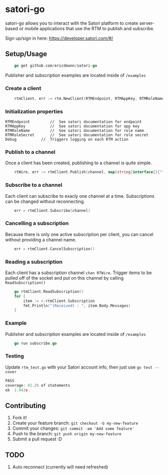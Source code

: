 # satori-go

satori-go allows you to interact with the Satori platform to create server-based or mobile applications that use the RTM to publish and subscribe.

Sign up/sign in here: https://developer.satori.com/#/

## Setup/Usage

```go
	go get github.com/ericdmann/satori-go
```
Publisher and subscription examples are located inside of `/examples`

### Create a client

```go
	rtmClient, err := rtm.NewClient(RTMEndpoint, RTMAppKey, RTMRoleName, RTMRoleSecret, true)
```

### Initialization properties
	RTMEndpoint   		//	See satori documentation for endpoint
	RTMAppKey     		//	See satori documentation for app key
	RTMRoleName   		//	See satori documentation for role name
	RTMRoleSecret 		//	See satori documentation for role secret
	Debug			//	Triggers logging on each RTM action


### Publish to a channel
Once a client has been created, publishing to a channel is quite simple.

```go
	rtWire, err := rtmClient.Publish(channel, map[string]interface{}{"time": time.Now().String()})
```

### Subscribe to a channel
Each client can subscribe to exacly one channel at a time. Subscriptions can be changed without reconnecting.

```go
	err = rtmClient.Subscribe(channel)
```

### Cancelling a subscription
Because there is only one active subscription per client, you can cancel without providing a channel name.

```go
	err = rtmClient.CancelSubscription()
```

### Reading a subscription
Each client has a subscription channel `chan RTWire`. Trigger items to be pulled off of the socket and put on this channel by calling `ReadSubscription()`
```go
	go rtmClient.ReadSubscription()
	for {
		item := <-rtmClient.Subscription
		fmt.Println("(Received) : ", item.Body.Messages)
	}
```

### Example
Publisher and subscription examples are located inside of `/examples`

```go
	go run subscribe.go
```

###	Testing
Update `rtm_test.go` with your Satori account info, then just use `go test --cover`

```go
PASS
coverage: 82.2% of statements
ok	1.942s
```

## Contributing

1. Fork it!
2. Create your feature branch: `git checkout -b my-new-feature`
3. Commit your changes: `git commit -am 'Add some feature'`
4. Push to the branch: `git push origin my-new-feature`
5. Submit a pull request :D


## TODO

1. Auto reconnect (currently will need refreshed)
